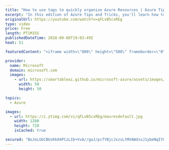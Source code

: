 ```yaml
---
title: "How to use tags to quickly organize Azure Resources | Azure Tips and Tricks"
excerpt: "In this edition of Azure Tips and Tricks, you'll learn how to take advantage of tags to organize your Azure resources. Watch how to use tags to add additional metadata, allowing you categorize and search for your resources in the Azure portal.   For more tips and tricks, visit: http://azuredev.tips/"
originalUrl: https://youtube.com/watch?v=qFLvB5cxREg
type: video
price: Free
length: PT1M15S
publishedDateTime: 2018-09-06T19:03:49Z
heat: 51

featuredContent: "<iframe width=\"800\" height=\"500\" frameborder=\"0\" src=\"https://www.youtube.com/embed/qFLvB5cxREg\" allow=\"accelerometer; autoplay; encrypted-media; gyroscope; picture-in-picture\" allowfullscreen></iframe>"

provider:
  name: Microsoft
  domain: microsoft.com
  images:
    - url: https://smartableai.github.io/microsoft-azure/assets/images/organizations/microsoft.com-50x50.jpg
      width: 50
      height: 50

topics:
  - Azure

images:
  - url: https://i.ytimg.com/vi/qFLvB5cxREg/maxresdefault.jpg
    width: 1280
    height: 720
    isCached: true

secured: "BoJeLGGCBUzKkO4PCzLIb+VvA//gaJ/pcfYBjcJxzsLtMVAWdsxJ1ybeNqIY85MVl9CB3f7k6aLjP88LplPehN+zMRdHiaKV1AsoJZsxkzklmNMd9OvvqRNEKtV9VCeoYHZclI+WUimnFUPmEF/nbKZzp0SlfkZvHpE2Mmsr+kQBRoLInb64laadvyRScON7zSSLzbK3bCy/RL/chn/DH323sosEAVmQEeQ4iUxpzwC895Dun09TrVuTHGm+dZs70OfrJCdFBI3cFyO8rFOkvu0eCYsmVN6RgPkt7YYdZ+ZR5NG8MOeFwE9v23KtHV7C+v4Pgs6hZtbybJu9BbHye581MjcBRGL8Qo/gvDaoQlTONG0TfcBVAzGSCLCDOrQa4rKf7KoHliyhI9MZJPSuaolSF6CtHVT1FFTGA6iJo90=;RcRZZ1s/j7d4GLrGxaNdew=="
---
```


